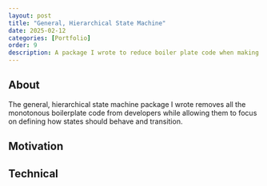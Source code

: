```yaml
---
layout: post
title: "General, Hierarchical State Machine"
date: 2025-02-12
categories: [Portfolio]
order: 9
description: A package I wrote to reduce boiler plate code when making hierarchical state machines.
---
```



## About
The general, hierarchical state machine package I wrote removes all the monotonous boilerplate code from developers while allowing them to focus on defining how states should behave and transition.

## Motivation

## Technical